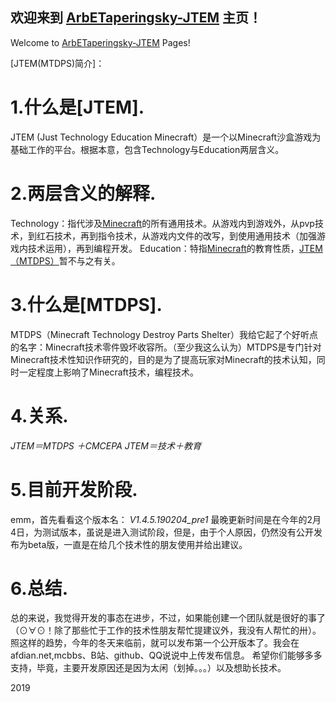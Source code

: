 ## 欢迎来到 [ArbETaperingsky-JTEM](https://arbetaperingsky.github.io/) 主页！
Welcome to [ArbETaperingsky-JTEM](https://arbetaperingsky.github.io/) Pages!

[JTEM(MTDPS)简介]： 
# 1.什么是[JTEM].
JTEM (Just Technology Education Minecraft）是一个以Minecraft沙盒游戏为基础工作的平台。根据本意，包含Technology与Education两层含义。

# 2.两层含义的解释.
Technology：指代涉及[Minecraft](https://minecraft.net/zh-hans/)的所有通用技术。从游戏内到游戏外，从pvp技术，到红石技术，再到指令技术，从游戏内文件的改写，到使用通用技术（加强游戏内技术运用），再到编程开发。
Education：特指[Minecraft](https://minecraft.net/zh-hans)的教育性质，[JTEM（MTDPS）](https://arbetaperingsky.github.io/JTEM.MTDPS)暂不与之有关。

# 3.什么是[MTDPS].
MTDPS（Minecraft Technology Destroy Parts Shelter）我给它起了个好听点的名字：Minecraft技术零件毁坏收容所。（至少我这么认为）MTDPS是专门针对Minecraft技术性知识作研究的，目的是为了提高玩家对Minecraft的技术认知，同时一定程度上影响了Minecraft技术，编程技术。

# 4.关系.
_JTEM＝MTDPS ＋CMCEPA
JTEM＝技术＋教育_

# 5.目前开发阶段.
emm，首先看看这个版本名：
_V1.4.5.190204_pre1_
最晚更新时间是在今年的2月4日，为测试版本，虽说是进入测试阶段，但是，由于个人原因，仍然没有公开发布为beta版，一直是在给几个技术性的朋友使用并给出建议。

# 6.总结.
总的来说，我觉得开发的事态在进步，不过，如果能创建一个团队就是很好的事了（⊙∀⊙！除了那些忙于工作的技术性朋友帮忙提建议外，我没有人帮忙的卅）。
照这样的趋势，今年的冬天来临前，就可以发布第一个公开版本了。我会在afdian.net,mcbbs、B站、github、QQ说说中上传发布信息。
希望你们能够多多支持，毕竟，主要开发原因还是因为太闲（划掉。。。）以及想助长技术。

2019

